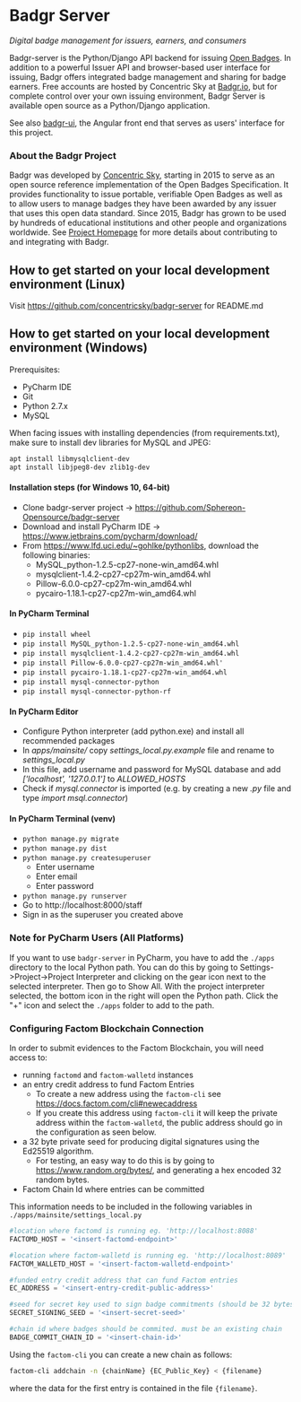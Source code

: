 # Badgr Server
*Digital badge management for issuers, earners, and consumers*

Badgr-server is the Python/Django API backend for issuing [Open Badges](http://openbadges.org). In addition to a powerful Issuer API and browser-based user interface for issuing, Badgr offers integrated badge management and sharing for badge earners. Free accounts are hosted by Concentric Sky at [Badgr.io](http://info.badgr.io), but for complete control over your own issuing environment, Badgr Server is available open source as a Python/Django application.

See also [badgr-ui](https://github.com/concentricsky/badgr-ui), the Angular front end that serves as users' interface for this project.

### About the Badgr Project
Badgr was developed by [Concentric Sky](https://concentricsky.com), starting in 2015 to serve as an open source reference implementation of the Open Badges Specification. It provides functionality to issue portable, verifiable Open Badges as well as to allow users to manage badges they have been awarded by any issuer that uses this open data standard. Since 2015, Badgr has grown to be used by hundreds of educational institutions and other people and organizations worldwide. See [Project Homepage](https://badgr.org) for more details about contributing to and integrating with Badgr.

## How to get started on your local development environment (Linux)
Visit https://github.com/concentricsky/badgr-server for README.md

## How to get started on your local development environment (Windows)
Prerequisites:

* PyCharm IDE
* Git
* Python 2.7.x
* MySQL

When facing issues with installing dependencies (from requirements.txt), make sure to install dev libraries for MySQL and JPEG:
```bash
apt install libmysqlclient-dev
apt install libjpeg8-dev zlib1g-dev
```

#### Installation steps (for Windows 10, 64-bit)
* Clone badgr-server project -> https://github.com/Sphereon-Opensource/badgr-server
* Download and install PyCharm IDE -> https://www.jetbrains.com/pycharm/download/
* From https://www.lfd.uci.edu/~gohlke/pythonlibs, download the following binaries:
    * MySQL_python-1.2.5-cp27-none-win_amd64.whl
    * mysqlclient-1.4.2-cp27-cp27m-win_amd64.whl
    * Pillow-6.0.0-cp27-cp27m-win_amd64.whl
    * pycairo-1.18.1-cp27-cp27m-win_amd64.whl

#### In PyCharm Terminal
* `pip install wheel` 
* `pip install MySQL_python-1.2.5-cp27-none-win_amd64.whl`
* `pip install mysqlclient-1.4.2-cp27-cp27m-win_amd64.whl`
* `pip install Pillow-6.0.0-cp27-cp27m-win_amd64.whl'`
* `pip install pycairo-1.18.1-cp27-cp27m-win_amd64.whl`
* `pip install mysql-connector-python`
* `pip install mysql-connector-python-rf`

#### In PyCharm Editor
* Configure Python interpreter (add python.exe) and install all recommended packages
* In *apps/mainsite/* copy *settings_local.py.example* file and rename to *settings_local.py*
* In this file, add username and password for MySQL database and add *['localhost', '127.0.0.1']* to *ALLOWED_HOSTS*
* Check if *mysql.connector* is imported (e.g. by creating a new *.py* file and type *import msql.connector*)

#### In PyCharm Terminal (venv)
* `python manage.py migrate`
* `python manage.py dist`
* `python manage.py createsuperuser`
    * Enter username
    * Enter email
    * Enter password
* `python manage.py runserver`
* Go to http://localhost:8000/staff
* Sign in as the superuser you created above

### Note for PyCharm Users (All Platforms)
If you want to use `badgr-server` in PyCharm, you have to add the `./apps` directory to the local Python path. You can do this by going to Settings->Project->Project Interpreter and clicking on the gear icon next to the selected interpreter. Then go to Show All. With the project interpreter selected, the bottom icon in the right will open the Python path. Click the "+" icon and select the `./apps` folder to add to the path.

### Configuring Factom Blockchain Connection

In order to submit evidences to the Factom Blockchain, you will need access to:
* running `factomd` and `factom-walletd` instances
* an entry credit address to fund Factom Entries
    * To create a new address using the `factom-cli` see https://docs.factom.com/cli#newecaddress
    * If you create this address using `factom-cli` it will keep the private address within the `factom-walletd`, the public address should go in the configuration as seen below.
* a 32 byte private seed for producing digital signatures using the Ed25519 algorithm. 
    * For testing, an easy way to do this is by going to https://www.random.org/bytes/, and generating a hex encoded 32 random bytes.
* Factom Chain Id where entries can be committed

This information needs to be included in the following variables in `./apps/mainsite/settings_local.py`

```python
#location where factomd is running eg. 'http://localhost:8088'
FACTOMD_HOST = '<insert-factomd-endpoint>'

#location where factom-walletd is running eg. 'http://localhost:8089' 
FACTOM_WALLETD_HOST = '<insert-factom-walletd-endpoint>'

#funded entry credit address that can fund Factom entries
EC_ADDRESS = '<insert-entry-credit-public-address>'

#seed for secret key used to sign badge commitments (should be 32 bytes in hex) 
SECRET_SIGNING_SEED = '<insert-secret-seed>'

#chain id where badges should be commited. must be an existing chain
BADGE_COMMIT_CHAIN_ID = '<insert-chain-id>'
```

Using the `factom-cli` you can create a new chain as follows:
```bash
factom-cli addchain -n {chainName} {EC_Public_Key} < {filename}
```
where the data for the first entry is contained in the file `{filename}`.
